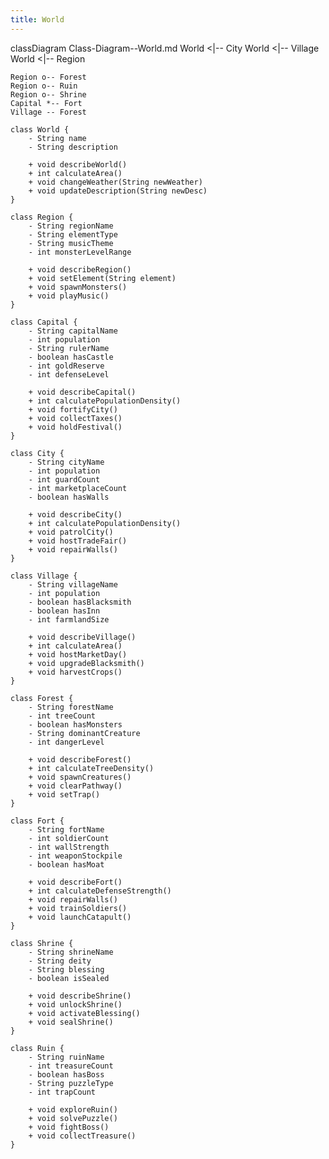 ```yaml
---
title: World
---
```


classDiagram
    Class-Diagram--World.md 
    World <|-- City 
    World <|-- Village 
    World <|-- Region 
    
    Region o-- Forest 
    Region o-- Ruin 
    Region o-- Shrine 
    Capital *-- Fort 
    Village -- Forest 
    
    class World {
        - String name
        - String description

        + void describeWorld()
        + int calculateArea()
        + void changeWeather(String newWeather)
        + void updateDescription(String newDesc)
    }

    class Region {
        - String regionName
        - String elementType
        - String musicTheme
        - int monsterLevelRange

        + void describeRegion()
        + void setElement(String element)
        + void spawnMonsters()
        + void playMusic()
    }

    class Capital {
        - String capitalName
        - int population
        - String rulerName
        - boolean hasCastle
        - int goldReserve
        - int defenseLevel

        + void describeCapital()
        + int calculatePopulationDensity()
        + void fortifyCity()
        + void collectTaxes()
        + void holdFestival()
    }

    class City {
        - String cityName
        - int population
        - int guardCount
        - int marketplaceCount
        - boolean hasWalls

        + void describeCity()
        + int calculatePopulationDensity()
        + void patrolCity()
        + void hostTradeFair()
        + void repairWalls()
    }

    class Village {
        - String villageName
        - int population
        - boolean hasBlacksmith
        - boolean hasInn
        - int farmlandSize

        + void describeVillage()
        + int calculateArea()
        + void hostMarketDay()
        + void upgradeBlacksmith()
        + void harvestCrops()
    }

    class Forest {
        - String forestName
        - int treeCount
        - boolean hasMonsters
        - String dominantCreature
        - int dangerLevel

        + void describeForest()
        + int calculateTreeDensity()
        + void spawnCreatures()
        + void clearPathway()
        + void setTrap()
    }

    class Fort {
        - String fortName
        - int soldierCount
        - int wallStrength
        - int weaponStockpile
        - boolean hasMoat

        + void describeFort()
        + int calculateDefenseStrength()
        + void repairWalls()
        + void trainSoldiers()
        + void launchCatapult()
    }

    class Shrine {
        - String shrineName
        - String deity
        - String blessing
        - boolean isSealed

        + void describeShrine()
        + void unlockShrine()
        + void activateBlessing()
        + void sealShrine()
    }

    class Ruin {
        - String ruinName
        - int treasureCount
        - boolean hasBoss
        - String puzzleType
        - int trapCount

        + void exploreRuin()
        + void solvePuzzle()
        + void fightBoss()
        + void collectTreasure()
    }

